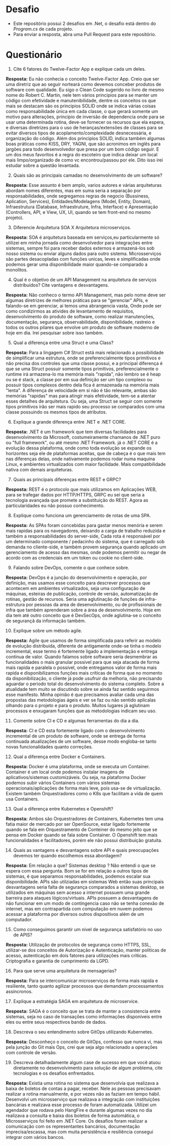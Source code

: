 # Desafio

- Este repositório possui 2 desafios em .Net, o desafio está dentro do _Program.cs_ de cada projeto.
- Para enviar a resposta, abra uma Pull Request para este repositório.

# Questionário

1. Cite 6 fatores do Twelve-Factor App e explique cada um deles.

**Resposta:**
Eu não conhecia o conceito Twelve-Factor App.
Creio que ser uma diretriz que ao seguir norteará como devemos conceber produtos de software com qualidade.
Eu sigo o Clean Code sugerido no livro de mesmo nome do Robert C. Martin, nele tem vários principios para se manter um código com efetividade e manutenibilidade,
dentre os conceitos os que mais se destacam são os principios SOLID onde se indica várias coisas como responsabilidade única em cada classe, o que gerará somente um motivo para alterações,
principio de inversão de dependencia onde para se usar uma determinada rotina, deve-se fornecer os recursos que ela espera, e diversas diretrizes para o uso de heranças/extensões de classes
para se evitar diversos tipos de acoplamento/complexidade desnecessária, e organização do código.
Além dos principios SOLID, indica também algumas boas práticas como KISS, DRY, YAGNI, que são acronimos em inglês para jargões para todo desenvolvedor que presa por um bom código seguir.
E um dos meus favoritos é a regra do escoteiro que indica deixar um local mais limpo/organizado de como vc encontrou/passou por ele.
Dito isso irei estudar sobre a questão levantada.

2. Quais são as principais camadas no desenvolvimento de um software?

**Resposta:**
Esse assunto é bem amplo, varios autores e várias arquiteturas abordam nomes diferentes, mas em suma seria a separação por responsabilidades, onde segregamos regras de negocio (Bussiness, Aplication, Services),
Entidades/Modelagens (Model, Entity, Domain), Infraestrutura (Database, Infraestruture, Infra, Interface) e Apresentação (Controllers, API, e View, UX, UI, quando se tem front-end no mesmo projeto).

3. Diferencie Arquitetura SOA X Arquitetura microserviços.

**Resposta:**
SOA é arquitetura baseada em serviços,eu particularmente só utilizei em minha jornada como desenvolvedor para integrações entre sistemas, sempre foi para receber dados externos e armazená-los sob nosso sistema ou enviar alguns dados para outro sistema.
Microsserviços são partes desacopladas com funções unicas, leves e simplificadas onde podemos gerar uma disponibilidade maior quando-se comparado a monolitos.

4. Qual é o objetivo de um API Management na arquitetura de serviços distribuídos? Cite vantagens e desvantagens.

**Resposta:**
Não conheco o termo API Management, mas pelo nome deve ser algumas diretrizes de melhores práticas para se "gerenciar" APIs, e falando-se em gerenciar, ai temos uma abrangencia vasta,
Onde pode ser como condizirmos as ativides de levantamento de requisitos, desenvolvimento do produto de software, como realizar manutenções, documentação, segurança, observabilidade, disponibilidade, rastreio
e todos os outros pilares que envolve um produto de software moderno de hoje em dia.
Irei pesquisar sobre isso também.

5. Qual a diferença entre uma Struct e uma Class?

**Resposta:**
Para a lingagem C# Struct está mais relacionado a possibilidade de simplificar uma estrutura, onde se preferencialmente tipos primitivos e não precisa dos controles que uma classe possui,
e a principal diferença é que se uma Struct possuir somente tipos primitivos, preferencialmente o runtime irá armazena-lo ma memória mais "rapida", não lembro se é heap ou se é stack, a 
classe por em sua definição ser um tipo complexo ou possuir tipos complexos dentro dela fica é armazenada na memória mais "lenta".
A diferença de velocidade em si não é tão relevante, ambas são memórias "rapidas" mas para atingir mais efetividade, tem-se a atentar esses detalhes de arquitetura.
Ou seja, uma Struct se seguir com somente tipos primitivos irão ser mais rapido seu processo se comparados com uma classe possuindo os mesmos tipos de atributos.


6. Explique a grande diferença entre .NET e .NET CORE.

**Resposta:**
.NET é um framework que tem diversas facilidades para desenvolvimento da Microsoft, costumeiramente chamanos de .NET puro ou "full framework", ou até mesmo .NET Framework.
já o .NET CORE é a evolução dessa plataforma, onde como toda evolução se expande os horizontes seja ele de plataformas aceitas, que de cabeça é o que mais tem nas diferenças delas,
onde nativamente podemos rodar numa maquina Linux, e ambientes virtualizados com maior facilidade. Mais compatibilidade nativa com demais arquiteturas.

7. Quais as principais diferenças entre REST e GRPC?

**Resposta:**
REST é o protocolo que mais utilizamos em Aplicações WEB, para se trafegar dados por HTTP/HTTPS, GRPC eu sei que seria a tecnologia avançada que promete a substituição do REST.
Agora as particularidades eu não possuo conhecimento.

8. Explique como funciona um gerenciamento de rotas de uma SPA.

**Resposta:**
As SPAs foram concebidas para gastar menos menória e serem mais rapidas para os navegadores, deixando a carga de trabalho reduzida e também a responsabilidades do server-side,
Cada rota é responsável por um determinado componente / pedacinho do sistema, que é carregado sob demanda no cliente-side, e também provem segurança quando aplicado
um gerenciamento de acesso das mesmas, onde podemos permitir ou negar de acordo com as credenciais em um token ou cookie no client-side.

9. Falando sobre DevOps, comente o que conhece sobre.

**Resposta:**
DevOps é a junção do desenvolvimento e operação, por definição, mas usamos esse conceito para descrever processos que acontecem em ambientes virtualizados, seja uma configuração de máquinas,
esteiras de publicação, controle de versão, automatização de rotinas, gestão de recursos. Seria uma aglutinação de funções de infra-estrutura por pessoas da area de desenvolvimento, ou 
de profissionais de infra que também aprenderam sobre a área de desenvolvimento. Hoje em dia tem até outro conceito que é DevSecOps, onde aglutina-se o conceito de segurançã da informação também.


10. Explique sobre um método agile.

**Resposta:**
Agile que usamos de forma simplificada para referir ao modelo de evolução distribuida, diferente de antigamente onde-se tinha o modelo incremental, esse termo é fortemente ligado
a implementação e entrega contínua de valor. Quando falamos sobre software seria desmembrar as funcionalidades o mais granular possivel para que seja atacada de forma mais rapida e paralela
o possível, onde entregamos valor de forma mais rapida e disponibilizamos funções mais críticas de forma que no momento da disponibilização, o cliente já pode usufruir da melhoria, não 
precisando aguardar o periodo total do desenvolvimento do sistema completo. Sobre a atualidade tem muito se discutindo sobre se ainda faz sentido seguirmos esse manifesto. Minha opinião
é que precisamos avaliar cada uma das propostas das metodologias ágeis e ver se faz ou não sentido aplicalas olhando para o projeto e para o produto. Muitos lugares já aglutinam processos
e enxugaram funções que as metodologias indicam seu uso. 

11. Comente sobre CI e CD e algumas ferramentas do dia a dia.

**Resposta:**
CI e CD esta fortemente ligado com o desenvolvimento incremental de um produto de software, onde se entrega de forma continuada atualizações de um software, desse modo engloba-se tanto 
novas funcionalidades quanto correções.

12. Qual a diferença entre Docker e Containers.

**Resposta:**
Docker é uma plataforma, onde se executa um Container. Container é um local onde podemos instalar imagens de aplicativos/sistemas customizáveis.
Ou seja, na plataforma Docker podemos subir vários Containers com vários sistemas operacionais/aplicações de forma mais leve, pois usa-se de virtualização.
Existem também Orquestradores como o K8s que facilitam a vida de quem usa Containers.

13. Qual a diferença entre Kubernetes e Openshift?

**Resposta:**
Ambos são Orquestradores de Containers, Kubernetes tem uma fatia maior de mercado por ser OpenSource, estar ligado fortemente quando se fala em Orquestramento de Conteiner do mesmo jeito
que se pensa em Docker quando se fala sobre Container. O Openshift tem mais funcionalidades e facilitadores, porém ele não possui distribuição gratuita.

14. Quais as vantagens e desvantagens sobre API e quais preocupações devemos ter quando escolhemos essa abordagem?

**Resposta:**
Em relação a que? Sistemas desktop ? Não entendi o que se espera com essa pergunta.
Bom se for em relação a outros tipos de sistemas, é que separamos responsabilidades, podemos escalar sua disponibilidade. APIs são utilziadas em sistemas Web então suas principais desvantagens seria falta de segurança
comparados a sistemas desktop, se utilizados em máquinas sem acesso a internet possuem uma grande barreira para ataques lógicos/virtuais.
APIs possuem a desvantagens de não funcionar em um modo de contingencia caso não se tenha conexão de internet, mas em contrapartida com computação em nuvem podemos acessar a plataforma por
diversos outros dispositivos além de um computador.

15. Como conseguimos garantir um nível de segurança satisfatório no uso de APIS?

**Resposta:**
Utilização de protocolos de segurança como HTTPS, SSL, utilizar-se dos conceitos de Autorização e Autenticação, manter politicas de acesso, autenticação em dois fatores para utilizações mais criticas.
Criptografia e garantia de cumprimento da LGPD.

16. Para que serve uma arquitetura de mensagerias?

**Resposta:**
Para se intercomunicar microserviços de forma mais rapida e resiliente, tanto quanto agilizar processos que demandam processamentos assincronos.

17. Explique a estratégia SAGA em arquitetura de microservice.

**Resposta:**
SAGA é o conceito que se trata de manter a consistencia entre sistemas, seja no caso de transações como informações disponíveis entre eles ou entre seus respectivos bando de dados.

18. Descreva o seu entendimento sobre GitOps utilizando Kubernetes.

**Resposta:**
Desconheço o conceito de GitOps, confesso que nunca vi, mas pela junção do Git mais Ops, crei que seja algo relacionado a operações com controle de versão.

19. Descreva detalhadamente algum case de sucesso em que você atuou diretamente no desenvolvimento para solução de algum problema, cite tecnologias e os desafios enfrentados.

**Resposta:**
Existia uma rotina no sistema que desenvolvia que realizava a baixa de boletos de contas a pagar, receber. Nele as pessoas precisavam realizar a rotina manualmente, e por vezes não as faziam em tempo hábil.
Desenvolvi um microsserviço que realizava a integração com instituições bancárias e realizava esse processo de foram automatizada. Utilizei um agendador que rodava pelo HangFire
e durante algumas vezes no dia realizava a consulta e baixa dos boletos de forma automática, o Microsserviços foi feito em .NET Core. Os desafios foram realizar a comunicação com os representantes 
bancários, documentação imprecisa/escassa, mas com muita persistência e resiliência consegui integrar com vários bancos.